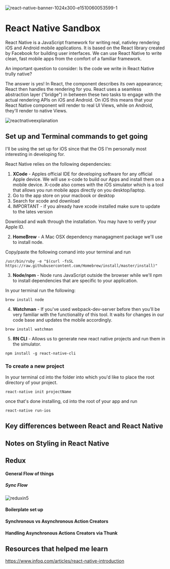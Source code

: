 ![react-native-banner-1024x300-e1510060053599-1](https://user-images.githubusercontent.com/33808429/51068027-0a7db400-15cd-11e9-9edc-ba81dd1cb693.png)

# React Native Sandbox

React Native is a JavaScript framework for writing real, nativley rendering iOS and Android mobile applications. It is based on the React library created by Facebook for building user interfaces. We can use React Native to write clean, fast mobile apps from the comfort of a familiar framework. 

An important question to consider: Is the code we write in React Native trully native? 

The answer is yes! In React, the component describes its own appearance; React then handles the rendering for you. React uses a seamless abstraction layer ("bridge") in between these two tasks to engage with the actual rendering APIs on iOS and Android. On iOS this means that your React Native component will render to real UI Views, while on Android, they'll render to native Views. 

![reactnativeexplanation](https://user-images.githubusercontent.com/33808429/51068518-38b2c200-15d4-11e9-890b-0612292cdeee.png)



## Set up and Terminal commands to get going

I'll be using the set up for iOS since that the OS I'm personally most interesting in developing for. 

React Native relies on the following dependencies:
1. **XCode** - Apples official IDE for developing software for any official Apple device. We will use x-code to build our Apps and install them on a mobile device. X-code also comes with the iOS simulator which is a tool that allows you run mobile apps directly on you desktop/laptop.
  1. Go to the app store on your macbook or desktop
  1. Search for xcode and download
  1. IMPORTANT - if you already have xcode installed make sure to update to the lates version

Download and walk through the installation. You may have to verify your Apple ID.


2. **HomeBrew** - A Mac OSX dependency managagment package we'll use to install node.

Copy/paste the following comand into your terminal and run
```
/usr/bin/ruby -e "$(curl -fsSL https://raw.githubusercontent.com/Homebrew/install/master/install)"
```

3. **Node/npm** - Node runs JavaScript outside the browser while we'll npm to install dependencies that are specific to your application.

In your terminal run the following:

``` 
brew install node 
```

4. **Watchman** - If you've used webpack-dev-server before then you'll be very familiar with the functionality of this tool. It waits for changes in our code base and updates the mobile accordingly.

``` 
brew install watchman 
```

5. **RN CLI** - Allows us to generate new react native projects and run them in the simulator.

``` 
npm install -g react-native-cli 
```


### To create a new project

In your terminal cd into the folder into which you'd like to place the root directory of your project. 

```
react-native init projectName
```

once that's done installing, cd into the root of your app and run

```
react-native run-ios
```


## Key differences between React and React Native

## Notes on Styling in React Native

## Redux

#### General Flow of things

##### Sync Flow

![reduxin5](https://user-images.githubusercontent.com/33808429/51070185-f00a0180-15f1-11e9-9b2f-9747a648344d.png)


#### Boilerplate set up

#### Synchronous vs Asynchronous Action Creators 

#### Handling Asynchronous Actions Creators via Thunk

## Resources that helped me learn

https://www.infoq.com/articles/react-native-introduction

